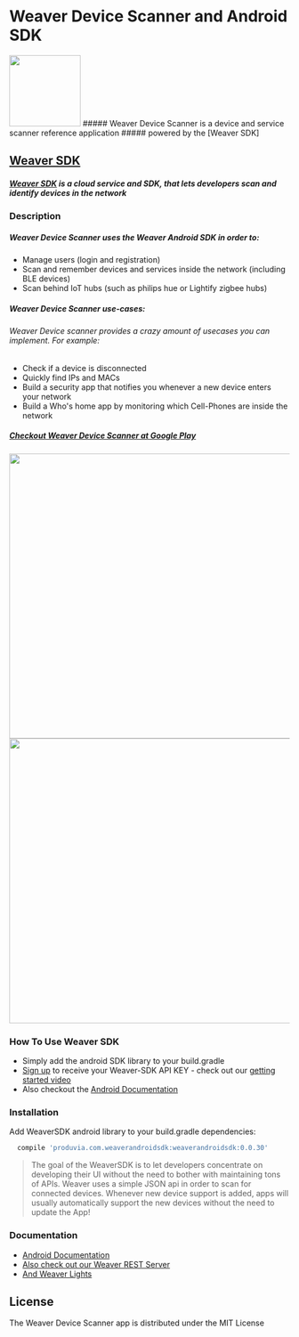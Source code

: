 # Weaver Device Scanner and Android SDK
<img height=128 width=128 src="https://lh3.googleusercontent.com/-r5k2wEjSqZ0RC83Jaee9P5o2xZ7i_Q9ujlYS8qNLGwLzdS6skgKlSXtJjutApEPm38=w300-rw">
##### Weaver Device Scanner is a device and service scanner reference application
##### powered by the [Weaver SDK]

## 
## [Weaver SDK]
##### [Weaver SDK] is a cloud service and SDK, that lets developers scan and identify devices in the network
###
### Description
##### Weaver Device Scanner uses the Weaver Android SDK in order to:
  - Manage users (login and registration)
  - Scan and remember devices and services inside the network (including BLE devices)
  - Scan behind IoT hubs (such as philips hue or Lightify zigbee hubs)
   
##### Weaver Device Scanner use-cases:
###### Weaver Device scanner provides a crazy amount of usecases you can implement. For example:
  - Check if a device is disconnected
  - Quickly find IPs and MACs
  - Build a security app that notifies you whenever a new device enters your network
  - Build a Who's home app by monitoring which Cell-Phones are inside the network



##### [Checkout Weaver Device Scanner at Google Play]
<img height=512 src="https://lh3.googleusercontent.com/IjeB_veSjMgXiCnwTbQgvUNqxE77fv0bVKSBW-x4e4MhNkRI5VcJOAH6r_xY_1aEb-fa=h900-rw" >  <img height=512  src="https://lh3.googleusercontent.com/8ABu_y9PuqbCaul6jprdfYI-O00XacE90EgcBMsNsQlABS01fsfHxZixIldo39eifKQ=h900-rw">

### How To Use Weaver SDK
- Simply add the android SDK library to your build.gradle
- [Sign up] to receive your Weaver-SDK API KEY - check out our [getting started video]
- Also checkout the [Android Documentation]


### Installation

Add WeaverSDK android library to your build.gradle dependencies:

```sh
  compile 'produvia.com.weaverandroidsdk:weaverandroidsdk:0.0.30'
```
> The goal of the WeaverSDK is to let developers concentrate on developing their UI without the need to bother with maintaining tons of APIs.
> Weaver uses a simple JSON api in order to scan for connected devices.
> Whenever new device support is added, apps will usually automatically support the new devices without the need to update the App!


### Documentation
- [Android Documentation]
- [Also check out our Weaver REST Server]
- [And Weaver Lights]

License
----

The Weaver Device Scanner app is distributed under the MIT License



   [JSON API]: <http://weavingthings.com/weaver-sdk-reference/>
   [Sign up]: <https://produvia-net.com/developers>
   [getting started video]: <https://youtu.be/2O-vDnG4PZk>
   [Android Documentation]: <http://weavingthings.com/weaver-sdk-reference/>
   [Weaver SDK]: <http://weavingthings.com>
   [Checkout Weaver Device Scanner at Google Play]: <https://play.google.com/store/apps/details?id=produvia.com.scanner&hl=en>
   [Also check out our Weaver REST Server]: <https://github.com/Produvia-Weaver/WeaverRest>
   [And Weaver Lights]: <https://github.com/Produvia-Weaver/weaver_lights>
   
